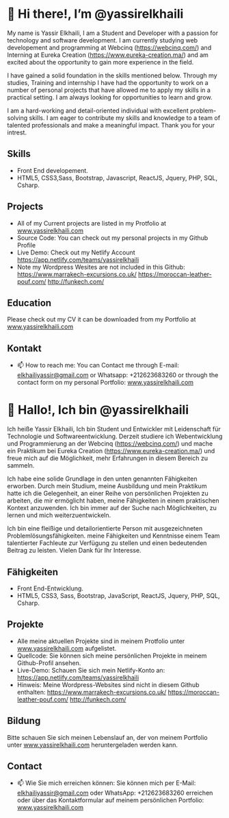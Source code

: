 # 👋 Hi there!, I’m @yassirelkhaili

My name is Yassir Elkhaili, I am a Student and Developer with a passion for technology and software development. I am currently studying web developement and programming at Webcinq (https://webcinq.com/) and Interning at Eureka Creation (https://www.eureka-creation.ma/) and am excited about the opportunity to gain more experience in the field.

I have gained a solid foundation in the skills mentioned below. Through my studies, Training and internship I have had the opportunity to work on a number of personal projects that have allowed me to apply my skills in a practical setting. I am always looking for opportunities to learn and grow.

I am a hard-working and detail-oriented individual with excellent problem-solving skills. I am eager to contribute my skills and knowledge to a team of talented professionals and make a meaningful impact. Thank you for your intrest.

## Skills

- Front End developement.
- HTML5, CSS3,Sass, Bootstrap, Javascript, ReactJS, Jquery, PHP, SQL, Csharp.

## Projects
- All of my Current projects are listed in my Protfolio at www.yassirelkhaili.com
- Source Code: You can check out my personal projects in my Github Profile
- Live Demo: Check out my Netlify Account https://app.netlify.com/teams/yassirelkhaili
- Note my Wordpress Wesites are not included in this Github:  https://www.marrakech-excursions.co.uk/ https://moroccan-leather-pouf.com/ 
http://funkech.com/

## Education

Please check out my CV it can be downloaded from my Portfolio at www.yassirelkhaili.com

## Kontakt

- 📫 How to reach me: 
You can Contact me through E-mail: elkhailiyassir@gmail.com or Whatsapp: +212623683260 or through the contact form on my personal Portfolio: www.yassirelkhaili.com
#
# 👋 Hallo!, Ich bin @yassirelkhaili

Ich heiße Yassir Elkhaili, Ich bin Student und Entwickler mit Leidenschaft für Technologie und Softwareentwicklung. Derzeit studiere ich Webentwicklung und Programmierung an der Webcinq (https://webcinq.com/) und mache ein Praktikum bei Eureka Creation (https://www.eureka-creation.ma/) und freue mich auf die Möglichkeit, mehr Erfahrungen in diesem Bereich zu sammeln.

Ich habe eine solide Grundlage in den unten genannten Fähigkeiten erworben. Durch mein Studium, meine Ausbildung und mein Praktikum hatte ich die Gelegenheit, an einer Reihe von persönlichen Projekten zu arbeiten, die mir ermöglicht haben, meine Fähigkeiten in einem praktischen Kontext anzuwenden. Ich bin immer auf der Suche nach Möglichkeiten, zu lernen und mich weiterzuentwickeln.

Ich bin eine fleißige und detailorientierte Person mit ausgezeichneten Problemlösungsfähigkeiten. meine Fähigkeiten und Kenntnisse einem Team talentierter Fachleute zur Verfügung zu stellen und einen bedeutenden Beitrag zu leisten. Vielen Dank für Ihr Interesse.

## Fähigkeiten

- Front End-Entwicklung.
- HTML5, CSS3, Sass, Bootstrap, JavaScript, ReactJS, Jquery, PHP, SQL, Csharp.

## Projekte
 
- Alle meine aktuellen Projekte sind in meinem Protfolio unter www.yassirelkhaili.com aufgelistet.
- Quellcode: Sie können sich meine persönlichen Projekte in meinem Github-Profil ansehen.
- Live-Demo: Schauen Sie sich mein Netlify-Konto an: https://app.netlify.com/teams/yassirelkhaili
- Hinweis: Meine Wordpress-Websites sind nicht in diesem Github enthalten: https://www.marrakech-excursions.co.uk/ https://moroccan-leather-pouf.com/ http://funkech.com/
## Bildung

Bitte schauen Sie sich meinen Lebenslauf an, der von meinem Portfolio unter www.yassirelkhaili.com heruntergeladen werden kann.

## Contact

- 📫 Wie Sie mich erreichen können: 
Sie können mich per E-Mail: elkhailiyassir@gmail.com oder WhatsApp: +212623683260 erreichen oder über das Kontaktformular auf meinem persönlichen Portfolio: www.yassirelkhaili.com


